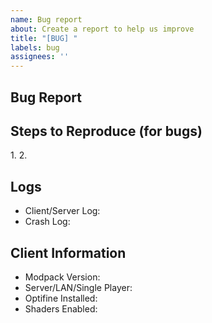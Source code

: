 ```yaml
---
name: Bug report
about: Create a report to help us improve
title: "[BUG] "
labels: bug
assignees: ''
---
```


<!-- Thank you for submitting an issue for the relevant topic. Please ensure that you fill in all the required information needed as specified by the template below. -->

<!-- Note: As you are reporting a bug, please ensure that you have logs uploaded to http://paste.feed-the-beast.com/ and link it... No logs linked = Closing, and Ignoring the issue! -->

<!-- NOTE: If you have other mods installed or you have changed versions; please revert to a clean install and test again with a crash/bug before posting. -->

## Bug Report

<!---  describe the current behavior -->

## Steps to Reproduce (for bugs)

<!--- Provide a link to a live example, or an unambiguous set of steps to -->

1\.
2\.

<!--- Add more if needed -->

## Logs

<!-- Twitch logs can be found in the installation directory for the Twitch App.  Or click the "..." button on StoneBlock and hit "Open Folder" -->

<!-- Then upload the latest/crash logs to http://paste.feed-the-beast.com/ and link then here. DON'T Upload them to GitHub -->

-   Client/Server Log:
-   Crash Log:

## Client Information

<!--- Include as many relevant details about the environment you experienced the bug in -->

-   Modpack Version:
-   Server/LAN/Single Player:
-   Optifine Installed:
-   Shaders Enabled:
